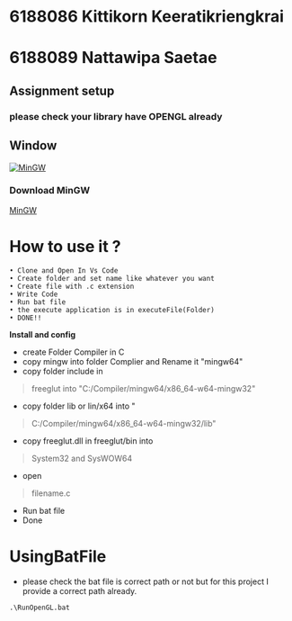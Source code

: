 # 6188086 Kittikorn Keeratikriengkrai
# 6188089 Nattawipa Saetae

## Assignment setup
### please check your library have OPENGL already
## Window
[![MinGW](https://encrypted-tbn0.gstatic.com/images?q=tbn%3AANd9GcREEsFrL6Kv957dRSleOBm4qk7PISpJbImrbiDfmOC7K2vGCkER)](https://drive.google.com/open?id=147LGO_bCFHSqdZ6j1835qJb7XRS6-bZj)
### Download MinGW
[MinGW](https://drive.google.com/open?id=147LGO_bCFHSqdZ6j1835qJb7XRS6-bZj)

# How to use it ?
``` 
• Clone and Open In Vs Code 
• Create folder and set name like whatever you want
• Create file with .c extension
• Write Code
• Run bat file 
• the execute application is in executeFile(Folder)
• DONE!!
```

**Install and config**
* create Folder Compiler in C
* copy mingw into folder Complier and Rename it "mingw64"
* copy folder include in 
>  freeglut into "C:/Compiler/mingw64/x86_64-w64-mingw32"
* copy folder lib or lin/x64 into "
>  C:/Compiler/mingw64/x86_64-w64-mingw32/lib"
* copy freeglut.dll in freeglut/bin into 
> System32 
and 
> SysWOW64 
* open 
> filename.c 
* Run bat file 
* Done


# UsingBatFile
* please check the bat file is correct path or not but for this project I provide a correct path already.
```
.\RunOpenGL.bat
```
